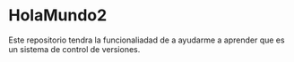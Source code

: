 # HolaMundo2
Este repositorio tendra la funcionaliadad de a ayudarme a aprender que es un sistema de control de versiones. 
